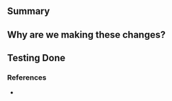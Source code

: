 ## Summary
<!-- DELETE ME
1. Updated x feature..
 -  details if necessary
2. Updated y feature...
 - details
 -->

## Why are we making these changes?
<!-- ... -->


## Testing Done
<!-- 
Please include GIF/video or image if these are UI changes
-->


### References
- <!-- any other relevant links (docs, explanations).... (DELETE ME) -->